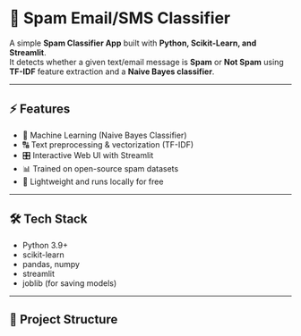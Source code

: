 # 📧 Spam Email/SMS Classifier

A simple **Spam Classifier App** built with **Python, Scikit-Learn, and Streamlit**.  
It detects whether a given text/email message is **Spam** or **Not Spam** using **TF-IDF** feature extraction and a **Naive Bayes classifier**.

---

## ⚡ Features
- 🧠 Machine Learning (Naive Bayes Classifier)  
- 🔠 Text preprocessing & vectorization (TF-IDF)  
- 🎛 Interactive Web UI with Streamlit  
- 📊 Trained on open-source spam datasets  
- 🚀 Lightweight and runs locally for free  

---

## 🛠 Tech Stack
- Python 3.9+  
- scikit-learn  
- pandas, numpy  
- streamlit  
- joblib (for saving models)  

---

## 📂 Project Structure

